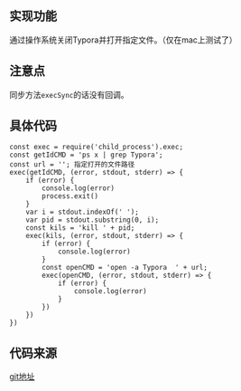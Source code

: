 ## 实现功能

通过操作系统关闭Typora并打开指定文件。（仅在mac上测试了）

## 注意点

同步方法`execSync`的话没有回调。

## 具体代码

```
const exec = require('child_process').exec;
const getIdCMD = 'ps x | grep Typora';
const url = ''; 指定打开的文件路径
exec(getIdCMD, (error, stdout, stderr) => {
    if (error) {
        console.log(error)
        process.exit()
    }
    var i = stdout.indexOf(' ');
    var pid = stdout.substring(0, i);
    const kils = 'kill ' + pid;
    exec(kils, (error, stdout, stderr) => {
        if (error) {
            console.log(error)
        }
        const openCMD = 'open -a Typora  ' + url;
        exec(openCMD, (error, stdout, stderr) => {
            if (error) {
                console.log(error)
            }
        })
    })
})
```

## 代码来源

[git地址](https://github.com/LiuYueKai/Typora2perfect/blob/master/main-process/selectRoot.js)
